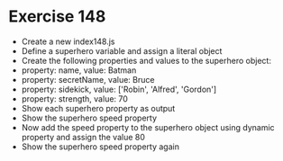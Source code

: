 # Exercise 148

* Create a new index148.js 
* Define a superhero variable and assign a literal object
* Create the following properties and values to the superhero object:
* property: name, value: Batman
* property: secretName, value: Bruce
* property: sidekick, value: ['Robin', 'Alfred', 'Gordon']
* property: strength, value: 70
* Show each superhero property as output
* Show the superhero speed property
* Now add the speed property to the superhero object using dynamic property and assign the value 80
* Show the superhero speed property again